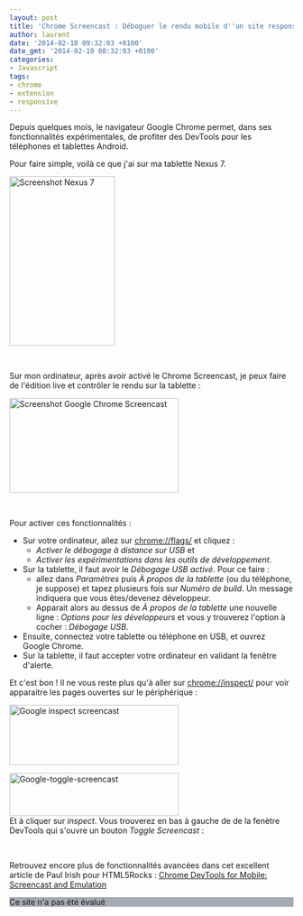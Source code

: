 ```yaml
---
layout: post
title: 'Chrome Screencast : Déboguer le rendu mobile d''un site responsive'
author: laurent
date: '2014-02-10 09:32:03 +0100'
date_gmt: '2014-02-10 08:32:03 +0100'
categories:
- Javascript
tags:
- chrome
- extension
- responsive
---
```


Depuis quelques mois, le navigateur Google Chrome permet, dans ses fonctionnalités expérimentales, de profiter des DevTools pour les téléphones et tablettes Android.

<!--more-->

Pour faire simple, voilà ce que j'ai sur ma tablette Nexus 7.

<a href="http://blog.eleven-labs.com/wp-content/uploads/2013/12/Screenshot-Nexus-7.jpg"><img class="size-medium wp-image-778 aligncenter" alt="Screenshot Nexus 7" src="http://blog.eleven-labs.com/wp-content/uploads/2013/12/Screenshot-Nexus-7-187x300.jpg" width="187" height="300" /></a>

&nbsp;

Sur mon ordinateur, après avoir activé le Chrome Screencast, je peux faire de l'édition live et contrôler le rendu sur la tablette :

<a href="http://blog.eleven-labs.com/wp-content/uploads/2013/12/Screenshot-Google-Chrome-Screencast.png"><img class="size-medium wp-image-779 aligncenter" alt="Screenshot Google Chrome Screencast" src="http://blog.eleven-labs.com/wp-content/uploads/2013/12/Screenshot-Google-Chrome-Screencast-300x168.png" width="300" height="168" /></a>

&nbsp;

Pour activer ces fonctionnalités :

<ul>
<li>Sur votre ordinateur, allez sur <a href="//flags/" target="_blank">chrome://flags/</a> et cliquez :
<ul>
<li><em>Activer le débogage à distance sur USB</em> et</li>
<li><em>Activer les expérimentations dans les outils de développement</em>.</li>
</ul>
</li>
<li>Sur la tablette, il faut avoir le <em>Débogage USB activé</em>. Pour ce faire :
<ul>
<li>allez dans <em>Paramètres</em> puis <em>À propos de la tablette</em> (ou du téléphone, je suppose) et tapez plusieurs fois sur <em>Numéro de build</em>. Un message indiquera que vous êtes/devenez développeur.</li>
<li>Apparait alors au dessus de <em>À propos de la tablette</em> une nouvelle ligne : <em>Options pour les développeurs</em> et vous y trouverez l'option à cocher : <em>Débogage USB</em>.</li>
</ul>
</li>
<li>Ensuite, connectez votre tablette ou téléphone en USB, et ouvrez Google Chrome.</li>
<li>Sur la tablette, il faut accepter votre ordinateur en validant la fenêtre d'alerte.</li>
</ul>
Et c'est bon ! Il ne vous reste plus qu'à aller sur <a href="//inspect/" target="_blank">chrome://inspect/</a> pour voir apparaitre les pages ouvertes sur le périphérique :

<a href="http://blog.eleven-labs.com/wp-content/uploads/2013/12/Google-inspect-screencast.jpg"><img class="size-medium wp-image-786 aligncenter" alt="Google inspect screencast" src="http://blog.eleven-labs.com/wp-content/uploads/2013/12/Google-inspect-screencast-300x107.jpg" width="300" height="107" /></a>


<a href="http://blog.eleven-labs.com/wp-content/uploads/2013/12/Google-toggle-screencast.jpg"><img class="size-medium wp-image-788 alignright" alt="Google-toggle-screencast" src="http://blog.eleven-labs.com/wp-content/uploads/2013/12/Google-toggle-screencast-300x76.jpg" width="300" height="76" /></a><br />
Et à cliquer sur <em>inspect</em>. Vous trouverez en bas à gauche de de la fenètre DevTools qui s'ouvre un bouton <em>Toggle Screencast </em>:

&nbsp;

Retrouvez encore plus de fonctionnalités avancées dans cet excellent article de Paul Irish pour HTML5Rocks : <a title="Chrome DevTools for Mobile: Screencast and Emulation by Paul Irish" href="http://www.html5rocks.com/en/tutorials/developertools/mobile/" target="_blank">Chrome DevTools for Mobile: Screencast and Emulation</a>

<div id="wrchoverdiv">
<div id="wrccontainer" style="background: #a5abb2 url('chrome-extension://gomekmidlodglbbmalcneegieacbdmki/common/skin/img/se_icn_norating.png');">
<div id="wrcratingtext">Ce site n'a pas été évalué</div>
<div class="wrclogo"></div>
</div>
</div>

